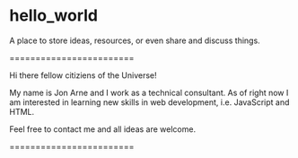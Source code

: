 # hello_world
A place to store ideas, resources, or even share and discuss things.

========================

Hi there fellow citiziens of the Universe!

My name is Jon Arne and I work as a technical consultant. As of right now I am interested in learning new skills in web development, i.e. JavaScript and HTML.

Feel free to contact me and all ideas are welcome.

========================
